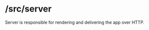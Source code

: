 # /src/server

Server is responsible for rendering and delivering the app over HTTP.

[midori]: https://github.com/metalabdesign/midori
